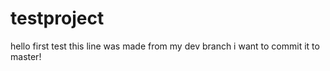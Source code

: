 # testproject
hello first test 
this line was made from my dev branch i want to commit it to master!

